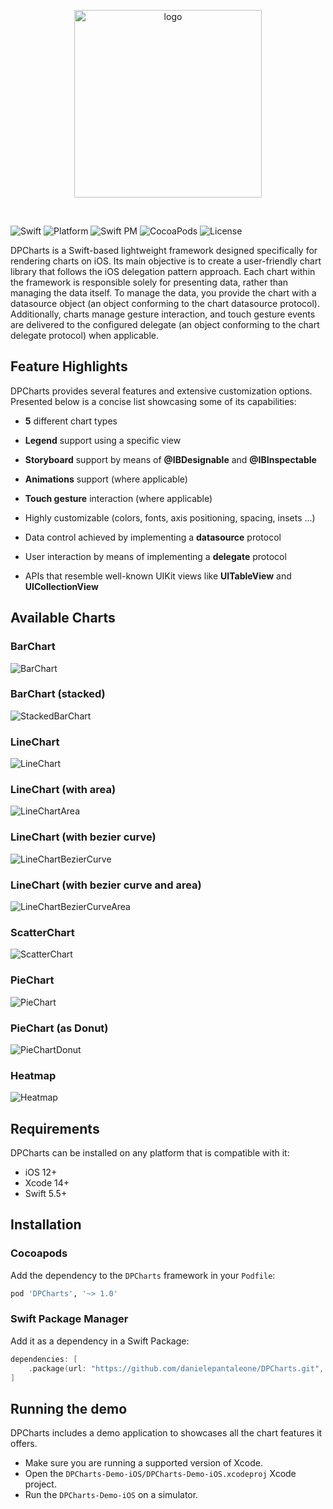 <p align="center">
<picture>
  <source media="(prefers-color-scheme: dark)" srcset="./Assets/DPChartsLogo.png" width="300">
  <img alt="logo" src="./Assets/DPChartsLogo.png" width="300">
</picture>
</p>

<br/>

![Swift](https://img.shields.io/badge/Swift-5.5-orange?style=flat-square)
![Platform](https://img.shields.io/badge/Platform-iOS-Blue?style=flat-square)
![Swift PM](https://img.shields.io/badge/Swift_Package_Manager-compatible-orange?style=flat-square)
![CocoaPods](https://img.shields.io/cocoapods/v/DPCharts.svg?style=flat-square)
![License](https://img.shields.io/github/license/danielepantaleone/DPCharts?style=flat-square)

DPCharts is a Swift-based lightweight framework designed specifically for rendering charts on iOS. Its main objective is to create a user-friendly chart library that follows the iOS delegation pattern approach. Each chart within the framework is responsible solely for presenting data, rather than managing the data itself. To manage the data, you provide the chart with a datasource object (an object conforming to the chart datasource protocol). Additionally, charts manage gesture interaction, and touch gesture events are delivered to the configured delegate (an object conforming to the chart delegate protocol) when applicable.

## Feature Highlights

DPCharts provides several features and extensive customization options. Presented below is a concise list showcasing some of its capabilities:

- **5** different chart types
- **Legend** support using a specific view
- **Storyboard** support by means of **@IBDesignable** and **@IBInspectable**
- **Animations** support (where applicable)
- **Touch gesture** interaction (where applicable)
- Highly customizable (colors, fonts, axis positioning, spacing, insets ...)

- Data control achieved by implementing a **datasource** protocol
- User interaction by means of implementing a **delegate** protocol
- APIs that resemble well-known UIKit views like **UITableView** and **UICollectionView**

## Available Charts

### BarChart

![BarChart](./Assets/Charts/BarChart.png)

### BarChart (stacked)

![StackedBarChart](./Assets/Charts/StackedBarChart.png)

### LineChart

![LineChart](./Assets/Charts/LineChart.png)

### LineChart (with area)

![LineChartArea](./Assets/Charts/LineChartArea.png)

### LineChart (with bezier curve)

![LineChartBezierCurve](./Assets/Charts/LineChartBezierCurve.png)

### LineChart (with bezier curve and area)

![LineChartBezierCurveArea](./Assets/Charts/LineChartBezierCurveArea.png)

### ScatterChart

![ScatterChart](./Assets/Charts/ScatterChart.png)

### PieChart

![PieChart](./Assets/Charts/PieChart.png)

### PieChart (as Donut)

![PieChartDonut](./Assets/Charts/PieChartDonut.png)

### Heatmap

![Heatmap](./Assets/Charts/Heatmap.png)

## Requirements

DPCharts can be installed on any platform that is compatible with it:

- iOS 12+
- Xcode 14+ 
- Swift 5.5+  

## Installation

### Cocoapods

Add the dependency to the `DPCharts` framework in your `Podfile`:

```ruby
pod 'DPCharts', '~> 1.0'
```

### Swift Package Manager

Add it as a dependency in a Swift Package:

```swift
dependencies: [
    .package(url: "https://github.com/danielepantaleone/DPCharts.git", .upToNextMajor(from: "1.0.0"))
]
```

## Running the demo

DPCharts includes a demo application to showcases all the chart features it offers.

- Make sure you are running a supported version of Xcode.
- Open the `DPCharts-Demo-iOS/DPCharts-Demo-iOS.xcodeproj` Xcode project.
- Run the `DPCharts-Demo-iOS` on a simulator.
